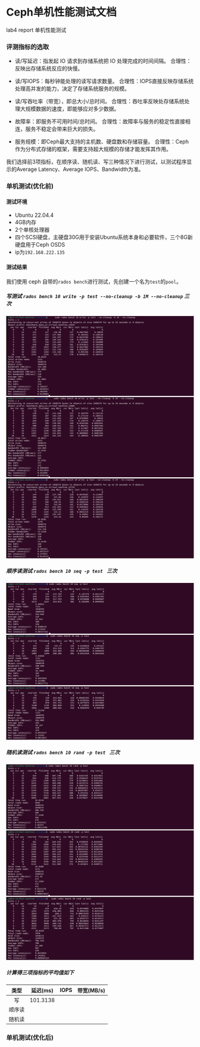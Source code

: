 # Ceph单机性能测试文档

lab4 report 单机性能测试

### 评测指标的选取

- 读/写延迟：指发起 IO 请求到存储系统把 IO 处理完成的时间间隔。
  合理性：反映出存储系统反应的快慢。

- 读/写IOPS：每秒钟能处理的读写请求数量。
  合理性：IOPS直接反映存储系统处理高并发的能力，决定了存储系统服务的规模。

- 读/写吞吐率（带宽），即总大小/总时间。
  合理性：吞吐率反映处存储系统处理大规模数据的速度，即能够应对多少数据。

- 故障率：即服务不可用时间/总时间。
  合理性：故障率与服务的稳定性直接相连，服务不稳定会带来巨大的损失。

- 服务规模：即Ceph最大支持的主机数、硬盘数和存储容量。
  合理性：Ceph作为分布式存储的框架，需要支持超大规模的存储才能发挥其作用。

我们选择前3项指标，在顺序读、随机读、写三种情况下进行测试，以测试程序显示的Average Latency、Average IOPS、Bandwidth为准。

### 单机测试(优化前)

#### 测试环境

- Ubuntu 22.04.4 
- 4GB内存
- 2个单核处理器
- 四个SCSI硬盘，主硬盘30G用于安装Ubuntu系统本身和必要软件，三个8G新硬盘用于Ceph OSDS
- ip为`192.168.222.135`

#### 测试结果
我们使用 ceph 自带的`rados bench`进行测试，先创建一个名为`test`的`pool`。


##### 写测试 `rados bench 10 write -p test --no-cleanup -b 1M --no-cleanup` 三次
![pic](single-fig/默认配置/write-1.png)
![pic](single-fig/默认配置/write-2.png)
![pic](single-fig/默认配置/write-3.png)
##### 顺序读测试 `rados bench 10 seq -p test ` 三次
![pic](single-fig/默认配置/read-seq-1.png)
![pic](single-fig/默认配置/read-seq-2.png)
![pic](single-fig/默认配置/read-seq-3.png)
##### 随机读测试 `rados bench 10 rand -p test ` 三次
![pic](single-fig/默认配置/read-rand-1.png)
![pic](single-fig/默认配置/read-rand-2.png)
![pic](single-fig/默认配置/read-rand-3.png)

##### 计算得三项指标的平均值如下
| 类型 | 延迟(ms) | IOPS  | 带宽(MB/s) |
| :--: | :------: | :---: | :--------: |
|  写  | 101.3138 |   |    |
|  顺序读  |    |  |    |
|随机读 ||||

### 单机测试(优化后)
